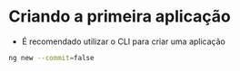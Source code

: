# Criando a primeira aplicação

- É recomendado utilizar o CLI para criar uma aplicação

~~~bash
ng new --commit=false
~~~

